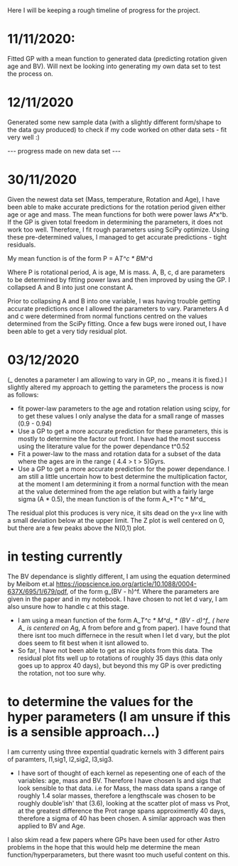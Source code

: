 Here I will be keeping a rough timeline of progress for the project.

# 11/11/2020: #
Fitted GP with a mean function to generated data (predicting rotation given age and BV). Will next be looking into generating my own data set to test the process on. 

# 12/11/2020 #
Generated some new sample data (with a slightly different form/shape to the data guy produced) to check if my code worked on other data sets - fit very well :)

--- progress made on new data set ---

# 30/11/2020 #

Given the newest data set (Mass, temperature, Rotation and Age), I have been able to make accurate predictions for the rotation period given either age or age and mass. The mean functions for both were power laws A*x^b. If the GP is given total freedom in determining the parameters, it does not work too well. Therefore, I fit rough parameters using SciPy optimize. Using these pre-determined values, I managed to get accurate predictions - tight residuals. 

My mean function is of the form P = A*T^c * B*M^d

Where P is rotational period, A is age, M is mass. A, B, c, d are parameters to be determined by fitting power laws and then improved by using the GP. I collapsed A and B into just one constant A. 

Prior to collapsing A and B into one variable, I was having trouble getting accurate predictions once I allowed the parameters to vary.
Parameters A d and c were determined from normal functions centred on the values determined from the SciPy fitting. 
Once a few bugs were ironed out, I have been able to get a very tidy residual plot.


# 03/12/2020 #
(_ denotes a parameter I am allowing to vary in GP, no _ means it is fixed.)
I slightly altered my approach to getting the parameters the process is now as follows:
 - fit power-law parameters to the age and rotation relation using scipy, for to get these values I only analyse the data for a small range of masses (0.9 - 0.94)
 - Use a GP to get a more accurate prediction for these parameters, this is mostly to determine the factor out front. I have had the most success using the literature value for the power dependance t^0.52
 - Fit a power-law to the mass and rotation data for a subset of the data where the ages are in the range ( 4.4 > t > 5)Gyrs.
 - Use a GP to get a more accurate prediction for the power dependance. I am still a little uncertain how to best determine the multiplication factor, at the moment I am determining it from a normal function with the mean at the value determined from the age relation but with a fairly large sigma (A * 0.5), the mean function is of the form A_*T^c * M^d_
 
 The residual plot this produces is very nice, it sits dead on the y=x line with a small deviation below at the upper limit. The Z plot is well centered on 0, but there are a few peaks above the N(0,1) plot.
 
 
 # in testing currently # 
 The BV dependance is slightly different, I am using the equation determined by Meibom et.al https://iopscience.iop.org/article/10.1088/0004-637X/695/1/679/pdf, of the form g_(BV - h)^f. Where the parameters are given in the paper and in my notebook. I have chosen to not let d vary, I am also unsure how to handle c at this stage. 
 - I am using a mean function of the form A_*T^c * M^d_ * (BV - d)^f_ ( here A_ is centered on A*g, A from before and g from paper). I have found that there isnt too much differnece in the result when I let d vary, but the plot does seem to fit best when it isnt allowed to. 
 - So far, I have not been able to get as nice plots from this data. The residual plot fits well up to rotations of roughly 35 days (this data only goes up to approx 40 days), but beyond this my GP is over predicting the rotation, not too sure why. 
 
 
 # to determine the values for the hyper parameters (I am unsure if this is a sensible approach...)
 I am currenty using three expential quadratic kernels with 3 different pairs of paramters, l1,sig1, l2,sig2, l3,sig3.
 - I have sort of thought of each kernel as repesenting one of each of the variables: age, mass and BV. Therefore I have chosen ls and sigs that look sensible to that data. i.e for Mass, the mass data spans a  range of roughly 1.4 solar masses, therefore a lengthscale was chosen to be roughly double'ish' that (3.6), looking at the scatter plot of mass vs Prot, at the greatest difference the Prot range spans approximently 40 days, therefore a sigma of 40 has been chosen. A similar approach was then applied to BV and Age. 
 
 I also skim read a few papers where GPs have been used for other Astro problems in the hope that this would help me determine the mean function/hyperparameters, but there wasnt too much useful content on this.
 
